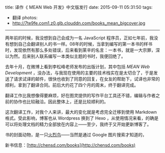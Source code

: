 title: 译作《 MEAN Web 开发》中文版发行
date: 2015-09-11 05:31:50
tags:
  - 翻译
photos:
- http://7te9fe.com1.z0.glb.clouddn.com/books_mean_bigcover.jpg
---

两年前的时候，我没想到自己会成为一名 JavaScript 程序员，正如七年前，我没有想到自己会翻译别人的书一样。08年的时候，当拿到编写的第一本书的样书时，发现依然有那么多处错误，后来看到莱辛的名言：一本书，就是一大宗罪，深以为然。后来别人联系编写一本类似主题的书时，我便回绝了。

去年十月，在微博上看到李松峰老师发布的出版计划，其中包括 _MEAN Web Development_ ，没办法，与我现在使用的主要的技术栈实在是太切合了，于是发送了请求试译的邮件，很快也收到了同意的回复，在女友的帮助下，试译也非常的顺利，拿到了翻译合同。前后大约花了四个月的周末，终于翻译完成。

翻译工作比我想像得要麻烦，好在图灵提供的写作平台工具还不错，编辑与作者之前的协作也比较融洽。因此整体上，还是比较顺利的。

这次翻译工作，对我个人来讲，最大的变化就是考虑完全迁移到使用 Markdown 格式。受此影响，博客也从 Wordpress 换到了 Hexo ，从使用情况来看，的确是可以将处理文档的精力全部放在内容上——至少，我终于又开始更新博客了。

书的封面动物，是一只[火烈鸟](https://zh.wikipedia.org/zh-cn/%E7%81%AB%E7%83%88%E9%B8%9F)——当然是通过 Google 图片搜索才知道的，

新书信息：[http://chensd.com/books](http://chensd.com/books)